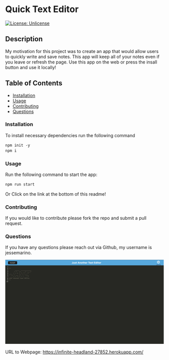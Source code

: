 # Quick Text Editor

[![License: Unlicense](https://img.shields.io/badge/license-Unlicense-blue.svg)](http://unlicense.org/)

## Description

My motivation for this project was to create an app that would allow users to quickly write and save notes. This app will keep all of your notes even if you leave or refresh the page. Use this app on the web or press the insall button and use it locally!

## Table of Contents

- [Installation](#installation)
- [Usage](#usage)
- [Contributing](#contributing)
- [Questions](#questions)

### Installation

To install necessary dependencies run the following command

```md
npm init -y
npm i
```

### Usage

Run the following command to start the app:

```md
npm run start
```

Or Click on the link at the bottom of this readme!

### Contributing

If you would like to contribute please fork the repo and submit a pull request.

### Questions

If you have any questions please reach out via Github, my username is jessemarino.

![screenshot](./client/src/images/jatetextedit.png)

URL to Webpage: https://infinite-headland-27852.herokuapp.com/
